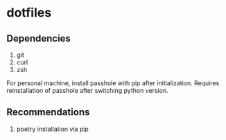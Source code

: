 # dotfiles

## Dependencies

1. git
2. curl
3. zsh

For personal machine, install passhole with pip after initialization. Requires reinstallation of passhole after switching python version.

## Recommendations

1. poetry installation via pip
